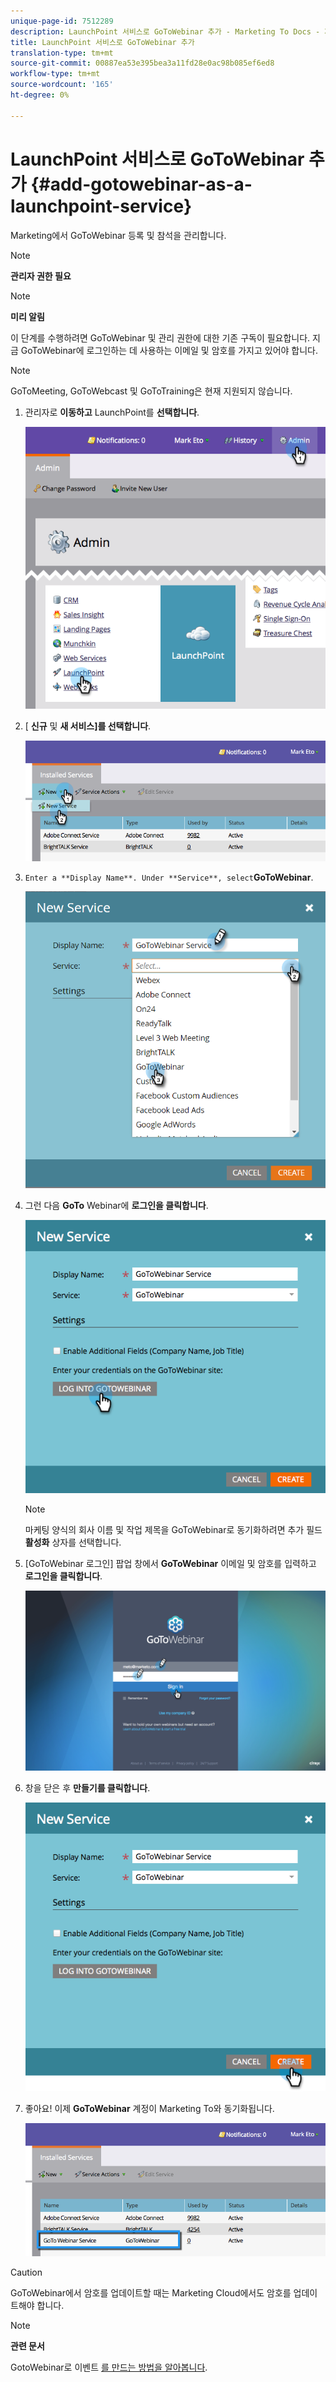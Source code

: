```yaml
---
unique-page-id: 7512289
description: LaunchPoint 서비스로 GoToWebinar 추가 - Marketing To Docs - 제품 설명서
title: LaunchPoint 서비스로 GoToWebinar 추가
translation-type: tm+mt
source-git-commit: 00887ea53e395bea3a11fd28e0ac98b085ef6ed8
workflow-type: tm+mt
source-wordcount: '165'
ht-degree: 0%

---
```



# LaunchPoint 서비스로 GoToWebinar 추가 {#add-gotowebinar-as-a-launchpoint-service}

Marketing에서 GoToWebinar 등록 및 참석을 관리합니다.

>[!NOTE]
>
>**관리자 권한 필요**

>[!NOTE]
>
>**미리 알림**
>
>이 단계를 수행하려면 GoToWebinar 및 관리 권한에 대한 기존 구독이 필요합니다. 지금 GoToWebinar에 로그인하는 데 사용하는 이메일 및 암호를 가지고 있어야 합니다.

>[!NOTE]
>
>GoToMeeting, GoToWebcast 및 GoToTraining은 현재 지원되지 않습니다.

1. 관리자로 **이동하고** LaunchPoint를 **선택합니다**.

   ![](assets/image2015-4-22-15-3a33-3a47.png)

1. [ **신규** 및 **새 서비스]를 선택합니다**.

   ![](assets/new-service-gotowebinar.png)

1. `Enter a **Display Name**. Under **Service**, select`**GoToWebinar**.

   ![](assets/new-service-goto-webinar1.png)

1. 그런 다음 **GoTo** Webinar에 **로그인을 클릭합니다**.

   ![](assets/image2015-4-22-15-3a57-3a59.png)

   >[!NOTE]
   >
   >마케팅 양식의 회사 이름 및 작업 제목을 GoToWebinar로 동기화하려면 추가 필드 **활성화** 상자를 선택합니다.

1. [GoToWebinar 로그인] 팝업 창에서 **GoToWebinar** 이메일 및 암호를 입력하고 **로그인을 클릭합니다**.

   ![](assets/image2015-4-22-15-3a52-3a31.png)

1. 창을 닫은 후 **만들기를 클릭합니다**.

   ![](assets/image2015-4-22-15-3a57-3a43.png)

1. 좋아요! 이제 **GoToWebinar** 계정이 Marketing To와 동기화됩니다.

   ![](assets/goto-webinar.png)

>[!CAUTION]
>
>GoToWebinar에서 암호를 업데이트할 때는 Marketing Cloud에서도 암호를 업데이트해야 합니다.

>[!NOTE]
>
>**관련 문서**
>
>GotoWebinar로 이벤트 [를 만드는 방법을 알아봅니다](../../../product-docs/demand-generation/events/create-an-event/create-an-event-with-gotowebinar.md).

